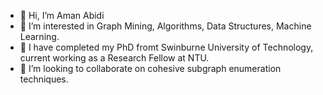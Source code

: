 - 👋 Hi, I’m Aman Abidi
- 👀 I’m interested in Graph Mining, Algorithms, Data Structures, Machine Learning.
- 🌱 I have completed my PhD fromt Swinburne University of Technology, current working as a Research Fellow at NTU.
- 💞️ I’m looking to collaborate on cohesive subgraph enumeration techniques.

<!---
amanabidi/amanabidi is a ✨ special ✨ repository because its `README.md` (this file) appears on your GitHub profile.
You can click the Preview link to take a look at your changes.
--->
